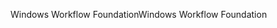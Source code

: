<span data-ttu-id="6ba0f-101">Windows Workflow Foundation</span><span class="sxs-lookup"><span data-stu-id="6ba0f-101">Windows Workflow Foundation</span></span>